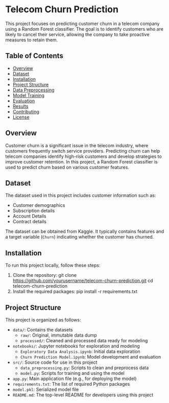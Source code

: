 # Telecom Churn Prediction

This project focuses on predicting customer churn in a telecom company using a Random Forest classifier. The goal is to identify customers who are likely to cancel their service, allowing the company to take proactive measures to retain them.

## Table of Contents
- [Overview](#overview)
- [Dataset](#dataset)
- [Installation](#installation)
- [Project Structure](#project-structure)
- [Data Preprocessing](#data-preprocessing)
- [Model Training](#model-training)
- [Evaluation](#evaluation)
- [Results](#results)
- [Contributing](#contributing)
- [License](#license)

## Overview

Customer churn is a significant issue in the telecom industry, where customers frequently switch service providers. Predicting churn can help telecom companies identify high-risk customers and develop strategies to improve customer retention. In this project, a Random Forest classifier is used to predict churn based on various customer features.

## Dataset

The dataset used in this project includes customer information such as:
- Customer demographics 
- Subscription details 
- Account Details
- Contract details

The dataset can be obtained from Kaggle. It typically contains features and a target variable (`Churn`) indicating whether the customer has churned.

## Installation

To run this project locally, follow these steps:

1. Clone the repository:
   git clone https://github.com/yourusername/telecom-churn-prediction.git
   cd telecom-churn-prediction
2. Install the required packages:
   pip install -r requirements.txt
   
## Project Structure

This project is organized as follows:

- `data/`: Contains the datasets
  - `raw/`: Original, immutable data dump
  - `processed/`: Cleaned and processed data ready for modeling
- `notebooks/`: Jupyter notebooks for exploration and modeling
  - `Exploratory Data Analysis.ipynb`: Initial data exploration
  - `Churn Prediction Model.ipynb`: Model development and evaluation
- `src/`: Source code for use in this project
  - `data_preprocessing.py`: Scripts to clean and preprocess data
  - `model.py`: Scripts for training and using the model
- `app.py`: Main application file (e.g., for deploying the model)
- `requirements.txt`: The list of required Python packages
- `model.pkl`: Serialized model file
- `README.md`: The top-level README for developers using this project
